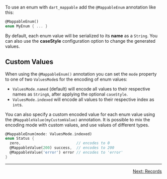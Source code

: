 To use an enum with `dart_mappable` add the `@MappableEnum` annotation like this:

```dart
@MappableEnum()
enum MyEnum { ... }
```

By default, each enum value will be serialized to its **name** as a `String`. You can also use the **caseStyle** 
configuration option to change the generated values.

## Custom Values

When using the `@MappableEnum()` annotation you can set the `mode` property to one of two `ValuesMode`s for the encoding of enum values:

- `ValuesMode.named` (default) will encode all values to their respective names as `String`s, after applying the optional `caseStyle`.
- `ValuesMode.indexed` will encode all values to their respective index as `int`s.

You can also specify a custom encoded value for each enum value using the `@MappableValue(myCustomValue)` annotation.
It is possible to mix the encoding mode with custom values, and use values of different types.

```dart
@MappableEnum(mode: ValuesMode.indexed)
enum Status {
  zero,                         // encodes to 0
  @MappableValue(200) success,  // encodes to 200
  @MappableValue('error') error // encodes to 'error'
}
```

---

<p align="right"><a href="../topics/Records-topic.html">Next: Records</a></p>
